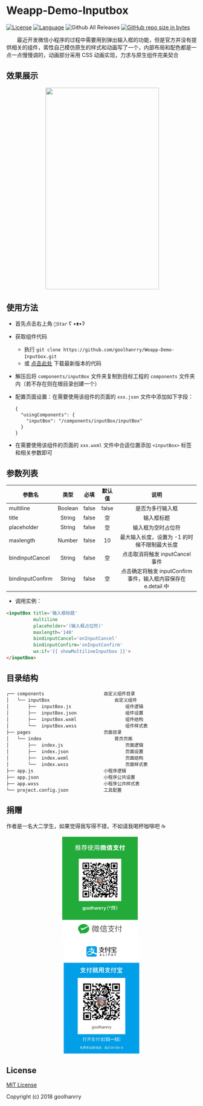 # Weapp-Demo-Inputbox

[![License](https://img.shields.io/badge/License-MIT-blue.svg)](LICENSE)
[![Language](https://img.shields.io/badge/Javascript-ES6-orange.svg)](https://www.javascript.com/)
![Github All Releases](https://img.shields.io/github/downloads/goolhanrry/Weapp-Demo-Inputbox/total.svg)
[![GitHub repo size in bytes](https://img.shields.io/github/repo-size/goolhanrry/Weapp-Demo-Inputbox.svg?colorB=fa5b19)](https://github.com/goolhanrry/Weapp-Demo-Inputbox)

&emsp;&emsp;最近开发微信小程序的过程中需要用到弹出输入框的功能，但是官方并没有提供相关的组件，索性自己模仿原生的样式和动画写了一个，内部布局和配色都是一点一点慢慢调的，动画部分采用 CSS 动画实现，力求与原生组件完美契合

## 效果展示

<p align="center">
  <img width="300px" height="533px" src="assets/preview.gif" />
</p>

## 使用方法

* 首先点击右上角 `🌟Star` ʕ •ᴥ•ʔ
* 获取组件代码
    * 执行 `git clone https://github.com/goolhanrry/Weapp-Demo-Inputbox.git`
    * 或 [点击此处](https://github.com/goolhanrry/Weapp-Demo-Inputbox/releases) 下载最新版本的代码
* 解压后将 `components/inputBox` 文件夹复制到目标工程的 `components` 文件夹内（若不存在则在根目录创建一个）
* 配置页面设置：在需要使用该组件的页面的 `xxx.json` 文件中添加如下字段：

  ```
  {
    "usingComponents": {
      "inputBox": "/components/inputBox/inputBox"
    }
  }
  ```

* 在需要使用该组件的页面的 `xxx.wxml` 文件中合适位置添加 `<inputBox>` 标签和相关参数即可

## 参数列表

| 参数名 | 类型 | 必填 | 默认值 | 说明 |
| - | :-: | :-: | :-: | :-: | 
| multiline | Boolean | false | false | 是否为多行输入框 |
| title | String | false | 空 | 输入框标题 |
| placeholder | String | false | 空 | 输入框为空时占位符 |
| maxlength | Number | false | 10 | 最大输入长度，设置为 -1 的时候不限制最大长度 |
| bindinputCancel | String | false | 空 | 点击取消将触发 inputCancel 事件 |
| bindinputConfirm | String | false | 空 | 点击确定将触发 inputConfirm 事件，输入框内容保存在 e.detail 中 |

* 调用实例：

```html
<inputBox title='输入框标题'
          multiline
          placeholder='(输入框占位符)'
          maxlength='140'
          bindinputCancel='onInputCancel'
          bindinputConfirm='onInputConfirm'
          wx:if='{{ showMultilineInputbox }}'>
</inputBox>
```

## 目录结构

```
┌── components                      自定义组件目录
│   └── inputBox                        自定义组件
│       ├──  inputBox.js                    组件逻辑
│       ├──  inputBox.json                  组件设置
│       ├──  inputBox.wxml                  组件结构
│       └──  inputBox.wxss                  组件样式表
├── pages                           页面目录
│   └── index                           首页页面
│       ├──  index.js                       页面逻辑
│       ├──  index.json                     页面设置
│       ├──  index.wxml                     页面结构
│       └──  index.wxss                     页面样式表
├── app.js                          小程序逻辑
├── app.json                        小程序公共设置
├── app.wxss                        小程序公共样式表
└── project.config.json             工具配置
```

## 捐赠

作者是一名大二学生，如果觉得我写得不错，不如请我喝杯咖啡吧 ☕️

<p align="center">
  <img width="200px" height="270px" src="assets/wechat-pay.jpg" hspace="50px" />
  <img width="200px" height="300px" src="assets/alipay.jpg" hspace="50px" />
</p>

## License

[MIT License](LICENSE)

Copyright (c) 2018 goolhanrry
